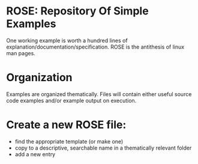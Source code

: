 # ROSE: Repository Of Simple Examples
One working example is worth a hundred lines of explanation/documentation/specification.  ROSE is the antithesis of linux man pages.   

# Organization
Examples are organized thematically.  Files will contain either useful source code examples and/or example output on execution.

# Create a new ROSE file:
- find the appropriate template (or make one)
- copy to a descriptive, searchable name in a thematically relevant folder
- add a new entry

